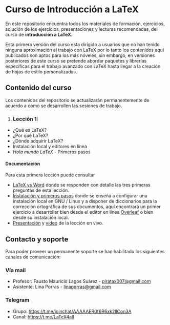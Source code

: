 # Curso de Introducción a LaTeX

En este repositorio encuentra todos los materiales de formación, ejercicios, solución de los ejercicios, presentaciones y lecturas recomendadas, del curso de **introducción a LaTeX**.

Esta primera versión del curso esta dirigido a usuarios que no han tenido ninguna aproximación al trabajo con LaTeX por lo tanto los contenidos aquí publicados son aptos para los más nóveles, sin embargo, en versiones posteriores de este curso se pretende abordar paquetes y librerías específicas para el trabajo avanzado con LaTeX hasta llegar a la creación de hojas de estilo personalizadas.

## Contenido del curso

Los contenidos del repositorio se actualizarán permanentemente de acuerdo a como se desarrollen las sesiones de trabajo.

1. ### Lección 1:
* ¿Qué es LaTeX?
* ¿Por qué LaTeX?
* ¿Dónde adquirir LaTeX?
* Instalación local y editores en línea 
* *Hola mundo LaTeX* - Primeros pasos
#### Documentación
Para esta primera lección puede consultar
* [LaTeX vs Word][1] donde se responden con detalle las tres primeras preguntas de esta lección.
* [Instalación y primeros pasos][5] donde se enseña a configurar una instalación local en GNU / Linux y a disponer de diccionarios para la corrección ortográfica de sus documentos, aquí encontrará un primer ejercicio a desarrollar bien desde el editor en línea [Overleaf][2] o bien desde su instalación local.
* [Presentación][3] y [vídeo][4] de la lección en vivo.

## Contacto y soporte
Para poder proveer un permanente soporte se han habilitado los siguientes canales de comunicación:

### Vía mail
* Profesor: Fausto Mauricio Lagos Suárez - piratax007@gmail.com
* Asistente: Lina Porras - linaporras@gmail.com

### Telegram
* Grupo: https://t.me/joinchat/AAAAAER0f6R6xk2llCon3A
* Canal: https://t.me/LaTeX4all

[1]: ./2017-05-13-Latex_vs_Word.md
[2]: https://www.overleaf.com
[3]: Presentacion.pdf
[4]: https://www.youtube.com/watch?v=cwCQm61-LP0
[5]: ./2017-05-15-Instalacion_primeros_pasos.md